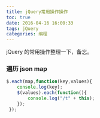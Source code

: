 ```yaml
---
title: jQuery常用操作操作
toc: true
date: 2016-04-16 16:00:33
tags: jQuery
categories: 编程
---
```


jQuery 的常用操作整理一下，备忘。

### 遍历 json map
```js
$.each(map,function(key,values){     
    console.log(key);     
    $(values).each(function(){     
        console.log("/t" + this);     
    });     
 });
```
